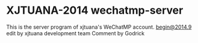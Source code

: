 XJTUANA-2014
wechatmp-server
===============
This is the server program of xjtuana's WeChatMP account.
begin@2014.9
edit by xjtuana development team
Comment by Godrick